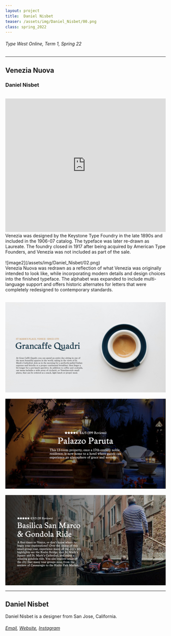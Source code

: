 ```yaml
---
layout: project
title:  Daniel Nisbet
teaser: /assets/img/Daniel_Nisbet/00.png
class: spring_2022
---
```

###### Type West Online, Term 1, Spring 22 ######
---
## Venezia Nuova ##
### Daniel Nisbet ###
<br>
<iframe width="100%" height="420" src="https://www.youtube.com/embed/rdVfOOAvCW8?rel=0&modestbranding=1&autohide=1&controls=1&showinfo=0&showtitle=0" title="YouTube video player" frameborder="0" allow="accelerometer; autoplay; clipboard-write; encrypted-media; gyroscope; picture-in-picture" allowfullscreen></iframe>
<br>
Venezia was designed by the Keystone Type Foundry in the late 1890s and included in the 1906-07 catalog. The typeface was later re-drawn as Laureate. The foundry closed in 1917 after being acquired by American Type Founders, and Venezia was not included as part of the sale.
<br><br>
![image2](/assets/img/Daniel_Nisbet/02.png)
<br>
Venezia Nuova was redrawn as a reflection of what Venezia was originally intended to look like, while incorporating modern details and design choices into the finished typeface. The alphabet was expanded to include multi-language support and offers historic alternates for letters that were completely redesigned to contemporary standards.
<br><br>

![image3](/assets/img/Daniel_Nisbet/03.png)
<br><br>
![image4](/assets/img/Daniel_Nisbet/04.png)
<br><br>
![image5](/assets/img/Daniel_Nisbet/05.png)

---
## Daniel Nisbet ##
Daniel Nisbet is a designer from San Jose, California.
<br>
###### [Email](mailto:d@nis.bet), [Website](https://nis.bet/), [Instagram](https://www.instagram.com/daniel.nisbet/) ######
